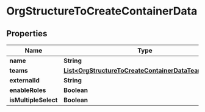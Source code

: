 

# OrgStructureToCreateContainerData


## Properties

| Name | Type | Description | Notes |
|------------ | ------------- | ------------- | -------------|
|**name** | **String** |  |  [optional] |
|**teams** | [**List&lt;OrgStructureToCreateContainerDataTeamsInner&gt;**](OrgStructureToCreateContainerDataTeamsInner.md) |  |  [optional] |
|**externalId** | **String** |  |  [optional] |
|**enableRoles** | **Boolean** |  |  [optional] |
|**isMultipleSelect** | **Boolean** |  |  [optional] |



